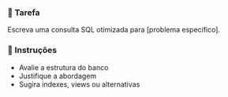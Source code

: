 ### 🎯 Tarefa
Escreva uma consulta SQL otimizada para [problema específico].

### 📝 Instruções
- Avalie a estrutura do banco
- Justifique a abordagem
- Sugira indexes, views ou alternativas
